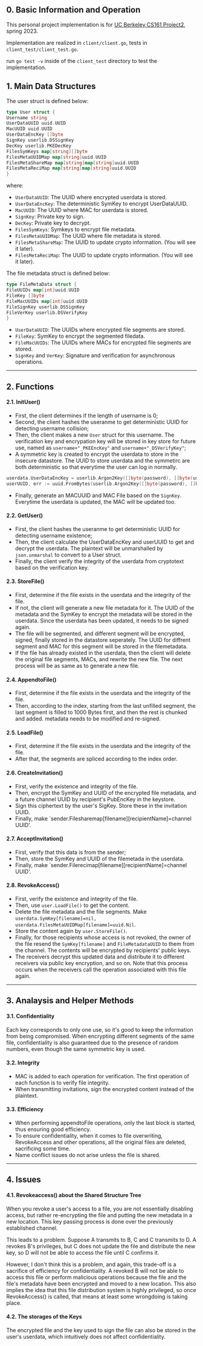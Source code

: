 ## 0. Basic Information and Operation

This personal project implementation is for [UC Berkeley CS161 Project2](https://sp23.cs161.org/proj2/), spring 2023.

Implementation are realized in `client/client.go`, tests in `client_test/client_test.go`.

run `go test -v` inside of the `client_test` directory to test the implementation.


## 1. Main Data Structures

The user struct is defined below:

```go
type User struct {  
Username string  
UserDataUUID uuid.UUID  
MacUUID uuid.UUID  
UserDataEncKey []byte  
SignKey userlib.DSSignKey  
DecKey userlib.PKEDecKey  
FilesSymKeys map[string][]byte  
FilesMetaUUIDMap map[string]uuid.UUID  
FilesMetaShareMap map[string]map[string]uuid.UUID  
FilesMetaReciMap map[string]map[string]uuid.UUID  
}
```

where:
- `UserDataUUID`: The UUID where encrypted userdata is stored.  
- `UserDataEncKey`: The deterministic SymKey to encrypt UserDataUUID.
- `MacUUID`: The UUID where MAC for userdata is stored.  
-  `SignKey`: Private key to sign.  
- `DecKey`: Private key to decrypt.  
- `FilesSymKeys`: Symkeys to encrypt file metadata.
- `FilesMetaUUIDMap`: The UUID where file metadata is stored.  
- `FilesMetaShareMap`: The UUID to update crypto information. (You will see it later).
- `FilesMetaReciMap`: The UUID to update crypto information. (You will see it later).

The file metadata struct is defined below:

```go
type FileMetaData struct {  
FileUUIDs map[int]uuid.UUID  
FileKey []byte  
FileMacUUIDs map[int]uuid.UUID  
FileSignKey userlib.DSSignKey  
FileVerKey userlib.DSVerifyKey  
}
```

- `UserDataUUID`: The UUIDs where encrypted file segments are stored.
- `FileKey`: SymKey to encrypt the segmented filedata.
- `FileMacUUIDs`: The UUIDs where MACs for encrypted file segments are stored.
- `SignKey` and `VerKey`: Signature and verification for asynchronous operations.

---
## 2. Functions

#### 2.1. InitUser()
- First, the client determines if the length of username is 0;
- Second, the client hashes the useranme to get deterministic UUID for detecting username collision;
- Then, the client makes a new `User` struct for this username. The verification key and encrypation key will be stored in key store for future use, named as `username+"_PKEEncKey"` and `username+"_DSVerifyKey"`;
- A symmetric key is created to encrypt the userdata to store in the insecure datastore. The UUID to store userdata and the symmetirc are both deterministic so that everytime the user can log in normally.
```go
userdata.UserDataEncKey = userlib.Argon2Key([]byte(password), []byte(userUUID.String()), 16)
userUUID, err := uuid.FromBytes(userlib.Argon2Key([]byte(password), []byte(username), 16))
```
- Finally, generate an MACUUID and MAC File based on the `SignKey`. Everytime the userdata is updated, the MAC will be updated too.

#### 2.2. GetUser()
- First, the client hashes the useranme to get deterministic UUID for detecting username existence;
- Then, the client calculate the UserDataEncKey and userUUID to get and decrypt the userdata. The plaintext will be unmarshalled by `json.unmarshal`  to convert to a User struct.
- Finally, the client verify the integrity of the userdata from cryptotext based on the verification key. 

#### 2.3. StoreFile()
- First, determine if the file exists in the userdata and the integrity of the file.
- If not, the client will generate a new file metadata for it. The UUID of the metadata and the SymKey to encrypt the metadata will be stored in the userdata. Since the userdata has been updated, it needs to be signed again.
- The file will be segmented, and different segment will be encrypted, signed, finally stored in the datastore seperately. The UUID for diffrent segment and MAC for this segment will be stored in the filemetadata.
- If the file has already existed in the userdata, then the client will delete the original file segments, MACs, and rewrite the new file. The next process will be as same as to generate a new file.

#### 2.4. AppendtoFile()
- First, determine if the file exists in the userdata and the integrity of the file.
- Then, according to the index, starting from the last unfilled segment, the last segment is filled to 1000 Bytes first, and then the rest is chunked and added. metadata needs to be modified and re-signed.

#### 2.5. LoadFile()
- First, determine if the file exists in the userdata and the integrity of the file.
- After that, the segments are spliced according to the index order.


#### 2.6. CreateInvitation()
- First, verify the existence and integrity of the file.
- Then, encrypt the SymKey and UUID of the encrypted file metadata, and a future channel UUID by recipient's PubEncKey in the keystore.
- Sign this ciphertext by the user's SigKey. Store these in the invitation UUID.
- Finally, make `sender.Filesharemap[filename][recipientName]=channel UUID'.

#### 2.7. AcceptInvitation()
- First, verify that this data is from the sender;
- Then, store the SymKey and UUID of the filemetada in the userdata.
- Finally, make  `sender.Filerecimap[filename][recipientName]=channel UUID'.


#### 2.8. RevokeAccess()
- First, verify the existence and integrity of the file.
- Then, use `user.LoadFile()` to get the content.
- Delete the file metadata and the file segments. Make `userdata.SymKey[filename]=nil, userdata.FilesMetaUUIDMap[filename]=uuid.Nil`.
- Store the content again by `user.StoreFile()`.
- Finally, for those recipients whose access is not revoked, the owner of the file resend the `SymKey[filename]` and `FileMetadataUUID` to them from the channel. The contents will be encrypted by recipients' public keys.
- The receivers decrypt this updated data and distribute it to different receivers via public key encryption, and so on. Note that this process occurs when the receivers call the operation associated with this file again.


---
## 3. Analaysis and Helper Methods

#### 3.1. Confidentiality
Each key corresponds to only one use, so it's good to keep the information from being compromised. When encrypting different segments of the same file, confidentiality is also guaranteed due to the presence of random numbers, even though the same symmetric key is used.

#### 3.2. Integrity
- MAC is added to each operation for verification. The first operation of each function is to verify file integrity.
- When transmitting invitations, sign the encrypted content instead of the plaintext.

#### 3.3. Efficiency
- When performing appendtoFile operations, only the last block is started, thus ensuring good efficiency.
- To ensure confidentiality, when it comes to file overwriting, RevokeAccess and other operations, all the original files are deleted, sacrificing some time.
- Name conflict issues do not arise unless the file is shared.


---
## 4. Issues

#### 4.1. Revokeaccess() about the Shared Structure Tree

When you revoke a user's access to a file, you are not essentially disabling access, but rather re-encrypting the file and putting the new metadata in a new location. This key passing process is done over the previously established channel.

This leads to a problem. Suppose A transmits to B, C and C transmits to D. A revokes B's privileges, but C does not update the file and distribute the new key, so D will not be able to access the file until C confirms it.

However, I don't think this is a problem, and again, this trade-off is a sacrifice of efficiency for confidentiality. A revoked B will not be able to access this file or perform malicious operations because the file and the file's metadata have been encrypted and moved to a new location. This also implies the idea that this file distribution system is highly privileged, so once RevokeAccess() is called, that means at least some wrongdoing is taking place.

#### 4.2. The storages of the Keys

The encrypted file and the key used to sign the file can also be stored in the user's userdata, which intuitively does not affect confidentiality.

